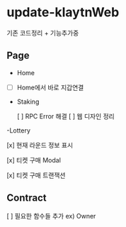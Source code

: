 # update-klaytnWeb

기존 코드정리 + 기능추가중 

## Page
- Home
- [ ] Home에서 바로 지갑연결
  
- Staking
 
   [ ] RPC Error 해결
   [ ] 웹 디자인 정리
  
-Lottery

   [x] 현재 라운드 정보 표시
  
   [x] 티켓 구매 Modal
  
   [x] 티켓 구매 트랜잭션 

## Contract

[ ] 필요한 함수들 추가 ex) Owner
